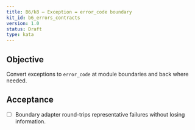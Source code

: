 ```yaml
---
title: B6/k8 — Exception ↔ error_code boundary
kit_id: b6_errors_contracts
version: 1.0
status: Draft
type: kata
---
```

## Objective
Convert exceptions to `error_code` at module boundaries and back where needed.
## Acceptance
- [ ] Boundary adapter round-trips representative failures without losing information.
